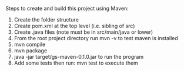 Steps to create and build this project using Maven:

1. Create the folder structure
2. Create pom.xml at the top level (i.e. sibling of src)
3. Create .java files (note must be in src/main/java or lower)
4. From the root project directory run mvn -v to test maven is installed
5. mvn compile
6. mvn package
7. java -jar target/gs-maven-0.1.0.jar to run the program
8. Add some tests then run: mvn test to execute them
